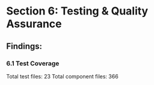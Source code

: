 # Section 6: Testing & Quality Assurance

## Findings:

### 6.1 Test Coverage
Total test files:       23
Total component files:      366
